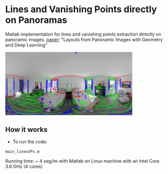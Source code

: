 # Lines and Vanishing Points directly on Panoramas
Matlab implementation for lines and vanishing points extraction directly on panoramic images. [paper](https://arxiv.org/pdf/1806.08294.pdf): "Layouts from Panoramic Images with Geometry and Deep Learning"

<img src='im/pano_vp_lines.png' width=400>

## How it works
- To run the code:
```
main_linesVPs.m
```
Running time: ~ 4 seg/im with Matlab on Linux machine with an Intel Core 3.6 GHz (4 cores)
